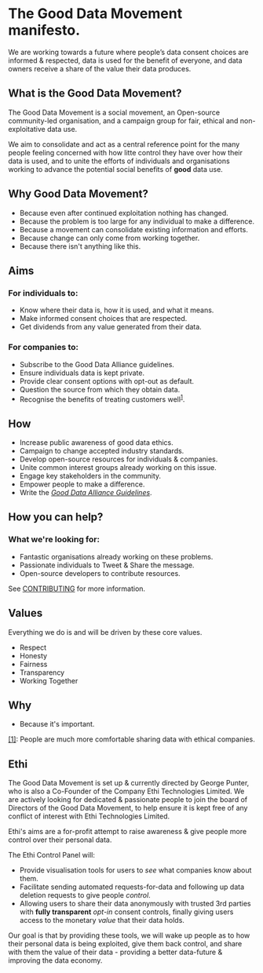 # The Good Data Movement manifesto.

We are working towards a future where people’s data consent choices are informed & respected, data is used for the benefit of everyone, and data owners receive a share of the value their data produces.

## What is the Good Data Movement?

The Good Data Movement is a social movement, an Open-source community-led organisation, and a campaign group for fair, ethical and non-exploitative data use.

We aim to consolidate and act as a central reference point for the many people feeling concerned with how litte control they have over how their data is used, and to unite the efforts of individuals and organisations working to advance the potential social benefits of **good** data use. 

## Why Good Data Movement?
<!--Why is this movement necessary?-->

- Because even after continued exploitation nothing has changed.
- Because the problem is too large for any individual to make a difference.
- Because a movement can consolidate existing information and efforts.
- Because change can only come from working together. 
- Because there isn't anything like this.

## Aims

### For individuals to:

- Know where their data is, how it is used, and what it means.
- Make informed consent choices that are respected.
- Get dividends from any value generated from their data.

### For companies to:

- Subscribe to the Good Data Alliance guidelines.
- Ensure individuals data is kept private.
- Provide clear consent options with opt-out as default.
- Question the source from which they obtain data.
- Recognise the benefits of treating customers well<sup><a id='a1' href='#1'>1</a></sup>.

## How

<!--We're going to make this happen?-->

- Increase public awareness of good data ethics.
- Campaign to change accepted industry standards.
- Develop open-source resources for individuals & companies.
- Unite common interest groups already working on this issue.
- Engage key stakeholders in the community.
- Empower people to make a difference.
- Write the [_Good Data Alliance Guidelines_](https://github.com/good-data-movement/alliance).

## How you can help?

### What we're looking for:
- Fantastic organisations already working on these problems.
- Passionate individuals to Tweet & Share the message.
- Open-source developers to contribute resources.

See [CONTRIBUTING](CONTRIBUTING.md) for more information.

## Values

Everything we do is and will be driven by these core values.

- Respect
- Honesty
- Fairness
- Transparency
- Working Together

## Why

- Because it's important.

<p id='1'> <a href='#a1'>[1]</a>: People are much more comfortable sharing data with ethical companies.</p>

## Ethi

The Good Data Movement is set up & currently directed by George Punter, who is also a Co-Founder of the Company Ethi Technologies Limited. We are actively looking for dedicated & passionate people to join the board of Directors of the Good Data Movement, to help ensure it is kept free of any conflict of interest with Ethi Technologies Limited.

Ethi's aims are a for-profit attempt to raise awareness & give people more control over their personal data.

The Ethi Control Panel will:
- Provide visualisation tools for users to _see_ what companies know about them.
- Facilitate sending automated requests-for-data and following up data deletion requests to give people _control_.
- Allowing users to share their data anonymously with trusted 3rd parties with **fully transparent** _opt-in_ consent controls, finally giving users access to the monetary _value_ that their data holds.

Our goal is that by providing these tools, we will wake up people as to how their personal data is being exploited, give them back control, and share with them the value of their data - providing a better data-future & improving the data economy.
